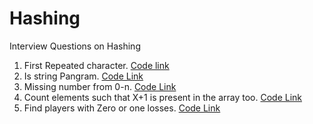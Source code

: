 # Hashing
Interview Questions on Hashing

1. First Repeated character. [Code link](https://github.com/InterviewCodingUSA/Hashing/blob/main/FirstRepeatedCharacter/FirstRepeatedCharacter/src/Main.java)
2. Is string Pangram. [Code Link](https://github.com/InterviewCodingUSA/Hashing/blob/main/CheckPangram/CheckPangram/src/Main.java)
3. Missing number from 0-n. [Code Link](https://github.com/InterviewCodingUSA/Hashing/blob/main/MissingNumberZeroToN/MissingNumberZeroToN/src/Main.java)
4. Count elements such that X+1 is present in the array too. [Code Link](https://github.com/InterviewCodingUSA/Hashing/blob/main/CountElementsSuchThatXPlus1IsPresent/CountElementsSuchThatXPlus1IsPresent/src/Main.java)
5. Find players with Zero or one losses. [Code Link](https://github.com/InterviewCodingUSA/Hashing/blob/main/PlayersWithZeroOrOneLosses/PlayersWithZeroOrOneLosses/src/Main.java)
